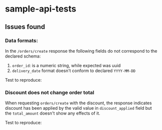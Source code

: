 # sample-api-tests


## Issues found
### Data formats:
In the `/orders/create` response the following fields do not correspond to the 
declared schema:
1. `order_id`: is a numeric string, while expected was uuid
2. `delivery_date` format doesn't conform to declared `YYYY-MM-DD`

Test to reproduce: 

### Discount does not change order total
When requesting `orders/create` with the discount, the response indicates 
discount has been applied by the valid value in `discount_applied` field
but the `total_amount` doesn't show any effects of it.

Test to reproduce: 
